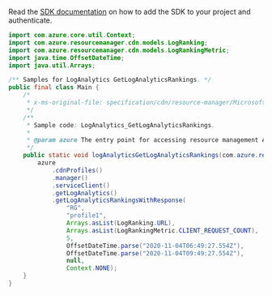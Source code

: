Read the [SDK documentation](https://github.com/Azure/azure-sdk-for-java/blob/azure-resourcemanager_2.12.0/sdk/resourcemanager/azure-resourcemanager/README.md) on how to add the SDK to your project and authenticate.

```java
import com.azure.core.util.Context;
import com.azure.resourcemanager.cdn.models.LogRanking;
import com.azure.resourcemanager.cdn.models.LogRankingMetric;
import java.time.OffsetDateTime;
import java.util.Arrays;

/** Samples for LogAnalytics GetLogAnalyticsRankings. */
public final class Main {
    /*
     * x-ms-original-file: specification/cdn/resource-manager/Microsoft.Cdn/stable/2021-06-01/examples/LogAnalytics_GetLogAnalyticsRankings.json
     */
    /**
     * Sample code: LogAnalytics_GetLogAnalyticsRankings.
     *
     * @param azure The entry point for accessing resource management APIs in Azure.
     */
    public static void logAnalyticsGetLogAnalyticsRankings(com.azure.resourcemanager.AzureResourceManager azure) {
        azure
            .cdnProfiles()
            .manager()
            .serviceClient()
            .getLogAnalytics()
            .getLogAnalyticsRankingsWithResponse(
                "RG",
                "profile1",
                Arrays.asList(LogRanking.URL),
                Arrays.asList(LogRankingMetric.CLIENT_REQUEST_COUNT),
                5,
                OffsetDateTime.parse("2020-11-04T06:49:27.554Z"),
                OffsetDateTime.parse("2020-11-04T09:49:27.554Z"),
                null,
                Context.NONE);
    }
}
```
